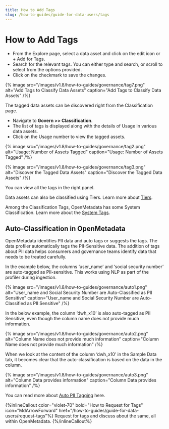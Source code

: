 ```yaml
---
title: How to Add Tags
slug: /how-to-guides/guide-for-data-users/tags
---
```


# How to Add Tags

- From the Explore page, select a data asset and click on the edit icon or + Add for Tags.
- Search for the relevant tags. You can either type and search, or scroll to select from the options provided.
- Click on the checkmark to save the changes.

{% image
src="/images/v1.8/how-to-guides/governance/tag7.png"
alt="Add Tags to Classify Data Assets"
caption="Add Tags to Classify Data Assets"
/%}

The tagged data assets can be discovered right from the Classification page. 
- Navigate to **Govern >> Classification**.
- The list of tags is displayed along with the details of Usage in various data assets.
- Click on the Usage number to view the tagged assets.

{% image
src="/images/v1.8/how-to-guides/governance/tag2.png"
alt="Usage: Number of Assets Tagged"
caption="Usage: Number of Assets Tagged"
/%}

{% image
src="/images/v1.8/how-to-guides/governance/tag3.png"
alt="Discover the Tagged Data Assets"
caption="Discover the Tagged Data Assets"
/%}

You can view all the tags in the right panel.

Data assets can also be classified using Tiers. Learn more about [Tiers](/how-to-guides/data-governance/classification/tiers).

Among the Classification Tags, OpenMetadata has some System Classification. Learn more about the [System Tags](/how-to-guides/data-governance/classification/overview#classification-in-openmetadata).

## Auto-Classification in OpenMetadata

OpenMetadata identifies PII data and auto tags or suggests the tags. The data profiler automatically tags the PII-Sensitive data. The addition of tags about PII data helps consumers and governance teams identify data that needs to be treated carefully.

In the example below, the columns ‘user_name’ and ‘social security number’ are auto-tagged as PII-sensitive. This works using NLP as part of the profiler during ingestion.

{% image
src="/images/v1.8/how-to-guides/governance/auto1.png"
alt="User_name and Social Security Number are Auto-Classified as PII Sensitive"
caption="User_name and Social Security Number are Auto-Classified as PII Sensitive"
/%}

In the below example, the column ‘dwh_x10’ is also auto-tagged as PII Sensitive, even though the column name does not provide much information. 

{% image
src="/images/v1.8/how-to-guides/governance/auto2.png"
alt="Column Name does not provide much information"
caption="Column Name does not provide much information"
/%}

When we look at the content of the column ‘dwh_x10’ in the Sample Data tab, it becomes clear that the auto-classification is based on the data in the column.

{% image
src="/images/v1.8/how-to-guides/governance/auto3.png"
alt="Column Data provides information"
caption="Column Data provides information"
/%}

You can read more about [Auto PII Tagging](/how-to-guides/data-governance/classification/auto/auto-pii-tagging) here.

{%inlineCallout
  color="violet-70"
  bold="How to Request for Tags"
  icon="MdArrowForward"
  href="/how-to-guides/guide-for-data-users/request-tags"%}
  Request for tags and discuss about the same, all within OpenMetadata.
{%/inlineCallout%}